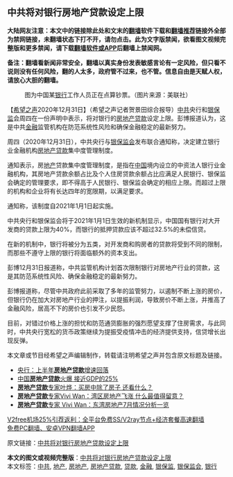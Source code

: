  <h2>中共将对银行房地产贷款设定上限</h2> <p class="notice"><b>大陆网友注意：本文中的链接除此处和文末的<a href="https://github.com/bannedbook/fanqiang" >翻墙</a>软件下载和<a href="https://github.com/killgcd/justmysocks/blob/master/README.md">翻墙推荐</a>链接外全部为禁网链接，未翻墙状态下打不开，请勿点击。此为文字版禁闻，欲看图文视频完整版和更多禁闻，请下载<a href="https://github.com/bannedbook/fanqiang">翻墙软件或APP</a>后翻墙上禁闻网。</p><p>备注：翻墙看新闻非常安全，翻墙以真实身份发表敏感言论有一定风险，但只看不说则没有任何风险，翻的人太多，政府管不过来，也不管。信息自由是天赋人权，请放心大胆的翻墙。</b></p>  <div class="entry"> <figure> <p><figcaption>图为中国某<a href="https://www.bannedbook.org/bnews/tag/%e9%93%b6%e8%a1%8c/" class="st_tag internal_tag" rel="tag" title="标签 银行 下的日志">银行</a>工作人员正在点算钞票。（图片来源：美联社）</figcaption></figure> <p>【<span class='wp_keywordlink_affiliate'><a href="https://www.soundofhope.org" title="希望之声" target="_blank">希望之声</a></span>2020年12月31日】（希望之声记者贺景田综合报导）<a href="https://www.bannedbook.org/bnews/tag/%e4%b8%ad%e5%85%b1/" class="st_tag internal_tag" rel="tag" title="标签 中共 下的日志">中共</a>央行和<a href="https://www.bannedbook.org/bnews/tag/%E9%93%B6%E4%BF%9D%E7%9B%91/" class="st_tag internal_tag" rel="tag" title="标签 银保监 下的日志">银保监</a>会周四在一份声明中表示，将对银行的<a href="https://www.bannedbook.org/bnews/tag/%E6%88%BF%E5%9C%B0%E4%BA%A7%E8%B4%B7%E6%AC%BE/" class="st_tag internal_tag" rel="tag" title="标签 房地产贷款 下的日志">房地产贷款</a>设定上限。彭博报道认为，这是中共<a href="https://www.bannedbook.org/bnews/tag/%E9%87%91%E8%9E%8D/" class="st_tag internal_tag" rel="tag" title="标签 金融 下的日志">金融</a>监管机构在防范系统性风险和确保金融稳定的最新努力。</p> <p>周四（2020年12月31日），中共央行与<a href="https://www.bannedbook.org/bnews/tag/%E9%93%B6%E4%BF%9D%E7%9B%91%E4%BC%9A/" class="st_tag internal_tag" rel="tag" title="标签 银保监会 下的日志">银保监会</a>发布联合通知称，决定建立银行业金融机构<a href="https://www.bannedbook.org/bnews/tag/%e6%88%bf%e5%9c%b0%e4%ba%a7/" class="st_tag internal_tag" rel="tag" title="标签 房地产 下的日志">房地产</a><a href="https://www.bannedbook.org/bnews/tag/%E8%B4%B7%E6%AC%BE/" class="st_tag internal_tag" rel="tag" title="标签 贷款 下的日志">贷款</a>集中度管理制度。</p> <p>通知表示，房<a href="https://www.bannedbook.org/bnews/tag/%e5%9c%b0%e4%ba%a7/" class="st_tag internal_tag" rel="tag" title="标签 地产 下的日志">地产</a>贷款集中度管理制度，是指在<span class='wp_keywordlink_affiliate'><a href="https://www.bannedbook.org/" title="中国" target="_blank">中国</a></span>境内设立的中资法人银行业金融机构，其房地产贷款余额占比及个人住房贷款余额占比应满足人民银行、银保监会确定的管理要求，即不得高于人民银行、银保监会确定的相应上限。而超过上限的机构和企业将有长达四年的宽限期，以满足要求。</p>  <p>通知称，该制度自2021年1月1日起实施。</p> <p>中共央行和银保监会将于2021年1月1日生效的新机制显示，中国国有银行对大开发商的贷款上限为40%，而银行的抵押贷款应该不超过32.5%的未偿信贷。</p> <p>在新的机制中，银行将被分为五类，对开发商和购房者的贷款将受到不同的限制，而那些不遵守上限的银行将面临额外的资本支出。</p>  <p>彭博12月31日报道称，中共监管机构计划首次限制银行对房地产行业的贷款，这是其防范系统性风险、确保金融稳定的最新努力。</p> <p>彭博报道称，尽管中共政府此前采取了多年的监管努力，以遏制不断上涨的房价，但银行仍在加大对房地产行业的押注，以提振利润，导致房价不断上涨，并推高了金融风险，居高不下的房价也引发不少民怨。</p> <p>目前，对错过价格上涨的担忧和防范通货膨胀的强烈愿望支撑了住房需求，与此同时，中共央行宽松的货币政策继续为提振受疫情冲击的经济提供支持，信贷增长出现反弹。</p>  <p>本文章或节目经希望之声编辑制作，转载请注明希望之声并包含原文标题及链接。</p> <ul class='op-related-articles' title='相关阅读'> <li><a href='https://www.bannedbook.org/bnews/cnnews/20170726/797530.html' target='_blank'>央行：上半年<b>房地产贷款</b>增速回落</a></li> <li><a href='https://www.bannedbook.org/bnews/finance/20130919/686272.html' target='_blank'>中国<b>房地产贷款</b>火爆 接近GDP的25%</a></li> <li><a href='https://www.bannedbook.org/bnews/sohnews/20130830/170457.html' target='_blank'><b>房地产贷款</b>专家叶烨：买房中除了房子 还看什么？</a></li> <li><a href='https://www.bannedbook.org/bnews/sohnews/20130816/164214.html' target='_blank'><b>房地产贷款</b>专家Vivi Wan：湾区房地产飞涨 什么最值得留意？</a></li> <li><a href='https://www.bannedbook.org/bnews/sohnews/20130810/161899.html' target='_blank'><b>房地产贷款</b>专家 Vivi Wan：东湾房地产7月情况分析一览</a></li> </ul> <p class="texttj"> <a href="https://github.com/bannedbook/fanqiang/wiki/V2ray%E6%9C%BA%E5%9C%BA" target="_blank">V2free机场25%引荐返利：全平台免费SS/V2ray节点+经济套餐高速翻墙</a><br/> <a href="https://github.com/bannedbook/fanqiang/wiki/%E7%A6%81%E9%97%BB%E7%BD%91%E5%AE%89%E5%8D%93%E7%BF%BB%E5%A2%99%E6%96%B0%E9%97%BBAPP" target="_blank">免费PC翻墙、安卓VPN翻墙APP</a></p><p>原文链接：<a class="src_link"  href="https://www.soundofhope.org/post/459209" target="_blank">中共将对银行房地产贷款设定上限</a></p><a name='sharetosocial'></a>       <div><b>本文的图文或视频完整版</b>：<a href='https://www.bannedbook.org/bnews/comments/20210101/1458803.html'>中共将对银行房地产贷款设定上限</a></div>  </div><!--END ENTRY--> <div class="postfooter"> <div>本文标签：<a href="https://www.bannedbook.org/bnews/tag/%e4%b8%ad%e5%85%b1/" rel="tag">中共</a>, <a href="https://www.bannedbook.org/bnews/tag/%e5%9c%b0%e4%ba%a7/" rel="tag">地产</a>, <a href="https://www.bannedbook.org/bnews/tag/%e6%88%bf%e5%9c%b0%e4%ba%a7/" rel="tag">房地产</a>, <a href="https://www.bannedbook.org/bnews/tag/%E6%88%BF%E5%9C%B0%E4%BA%A7%E8%B4%B7%E6%AC%BE/" rel="tag">房地产贷款</a>, <a href="https://www.bannedbook.org/bnews/tag/%E8%B4%B7%E6%AC%BE/" rel="tag">贷款</a>, <a href="https://www.bannedbook.org/bnews/tag/%E9%87%91%E8%9E%8D/" rel="tag">金融</a>, <a href="https://www.bannedbook.org/bnews/tag/%E9%93%B6%E4%BF%9D%E7%9B%91/" rel="tag">银保监</a>, <a href="https://www.bannedbook.org/bnews/tag/%E9%93%B6%E4%BF%9D%E7%9B%91%E4%BC%9A/" rel="tag">银保监会</a>, <a href="https://www.bannedbook.org/bnews/tag/%e9%93%b6%e8%a1%8c/" rel="tag">银行</a></div>  </div><!--END POSTFOOTER--> 